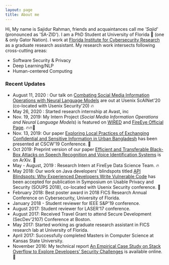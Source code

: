 ```yaml
---
layout: page
title: About me
---
```


Hi, My name is Sajidur Rahman, friends and acquaintances call me _'Sajid'_ (pronounced as 'SA-ZID'). I am a PhD Student at University of Florida 🐊 (one & only Gator Nation). I work at
[Florida Institute for Cybersecurity Research](http://fics.institute.ufl.edu/) as a graduate research assistant.
My research work intersects following cross-cutting areas:
<!--- Usable Security & Privacy Design - Human-Computer Interaction -->

- Software Security & Privacy
- Deep Learning/NLP
- Human-centered Computing

<!--- Currently, I am investigating the following topics: -->

<!-- Exploring software developers’ blind spots while using security-critical APIs in strongly and loosely typed programming languages and -->

<!--Designing developer-centric security tools to illuminate
API blind spots. -->

### <!---A brief history of myself -->

<!---Before moving to [UF](http://virtualtour.ufl.edu/), I was in Manhattan, Kansas, pursuing Masters in [Computer Science at Kansas State University](https://www.cs.ksu.edu/) under supervision of [Prof. Eugene Vasserman](https://people.cs.ksu.edu/~eyv/).
My MS project was on **text mining in [Stack Overflow](https://stackoverflow.com/) dataset to explore the challenges of software developers utilizing _security-related features_ while programming**. Here's a link to my report: [An Empirical Case Study on Stack Overflow to Explore Developers’ Security Challenges](http://krex.k-state.edu/dspace/handle/2097/34563). Before I started my Masters, I had been working as Software Engineer for 3+ years. During this period, I was involved in various types of critical projects: from developing centralized MIS system for a large bank to architecting and implementing a core payment engine for a startup fintech company, [SureCash](http://surecash.net/), which has now become [one of the largest mobile payment processors in Bangladesh](https://futurestartup.com/2017/02/11/surecash-101-how-surecash-is-planning-to-become-the-leading-mobile-payment-platform-in-bangladesh/).  -->

<!--For my detailed work experience, click [here to view my resume](/static/resume-sajid.pdf). -->

### Recent Updates
- August 11, 2020 : Our talk on [Combating Social Media Information Operations with Neural Language Models](https://www.usenix.org/conference/scainet20/presentation/rahman) are out at Usenix ScAINet'20 (co-located with Usenix Security'20)  🔥 
- May 26, 2020 : Started research internship at Avast, inc 
- Nov. 19, 2019: My Intern Project (_Social Media Information Operations and Neural Language Models_) is featured on [WIRED](https://www.wired.com/story/to-see-the-future-of-disinformation-you-build-robo-trolls/) and [FireEye Official Page](https://www.fireeye.com/blog/threat-research/2019/11/combatting-social-media-information-operations-neural-language-models.html). 🔥🔥🦄
- Nov. 13, 2019: Our paper [Exploring Local Practices of Exchanging Confidential and Sensitive Information in Urban Bangladesh](https://dl.acm.org/citation.cfm?id=3359275) has been presented at CSCW'19 Conference. 📢
- Oct 2019: Preprint version of our paper [Efficient and Transferable Black-Box Attacks on Speech Recognition and Voice Identification Systems](https://arxiv.org/abs/1910.05262) is on ArXiv. 📢
- May - August, 2019 : Research Intern at FireEye Data Science Team. 🔥  
- May 2018: Our work on Java developers' blindspots titled [API Blindspots: Why Experienced Developers Write Vulnerable Code](https://www.usenix.org/conference/soups2018/presentation/oliveira) has been accepted for publication in Symposium on Usable Privacy and Security (SOUPS 2018), co-located with Usenix Security conference. 📢
- February 2018: Best poster award in 2018 FICS Research Annual Conference on Cybersecurity, University of Florida.
- January 2018 - Student reviewer for IEEE S&P'19 conference.
- August 2017: Student reviewer for LASER'17 conference.
- August 2017: Received Travel Grant to attend Secure Development (SecDev'2107) Conference at Boston.
- May 2017: Started working as graduate research assistant in FICS research lab at University of Florida.
- April 2017: Successfully completed Masters in Computer Science at Kansas State University.
- November 2016: My technical report [An Empirical Case Study on Stack Overflow to Explore Developers’ Security Challenges](http://krex.k-state.edu/dspace/handle/2097/34563) is available online. 📢

<!--- <iframe src='https://cdn.knightlab.com/libs/timeline3/latest/embed/index.html?source=1l-OTKrZ9N3Dq3zsJsnJF8QoZNeojxjaYrYs3iLjkXrc&font=Default&lang=en&initial_zoom=2&height=650' width='100%' height='650' webkitallowfullscreen mozallowfullscreen allowfullscreen frameborder='0'></iframe> -->

